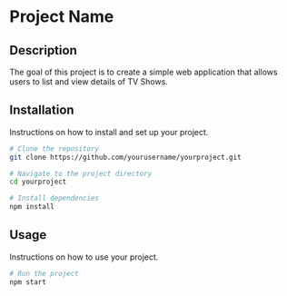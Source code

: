 # Project Name

## Description
The goal of this project is to create a simple web application that allows
users to list and view details of TV Shows.

## Installation
Instructions on how to install and set up your project.

```bash
# Clone the repository
git clone https://github.com/yourusername/yourproject.git

# Navigate to the project directory
cd yourproject

# Install dependencies
npm install
```

## Usage
Instructions on how to use your project.

```bash
# Run the project
npm start
```